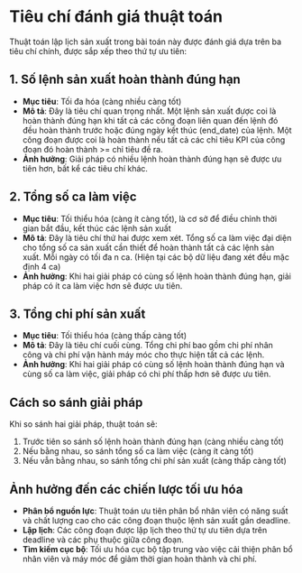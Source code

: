 # Tiêu chí đánh giá thuật toán

Thuật toán lập lịch sản xuất trong bài toán này được đánh giá dựa trên ba tiêu chí chính, được sắp xếp theo thứ tự ưu tiên:

## 1. Số lệnh sản xuất hoàn thành đúng hạn

-   **Mục tiêu**: Tối đa hóa (càng nhiều càng tốt)
-   **Mô tả**: Đây là tiêu chí quan trọng nhất. Một lệnh sản xuất được coi là hoàn thành đúng hạn khi tất cả các công đoạn liên quan đến lệnh đó đều hoàn thành trước hoặc đúng ngày kết thúc (end_date) của lệnh. Một công đoạn được coi là hoàn thành nếu tất cả các chỉ tiêu KPI của công đoạn đó hoàn thành >= chỉ tiêu đề ra.
-   **Ảnh hưởng**: Giải pháp có nhiều lệnh hoàn thành đúng hạn sẽ được ưu tiên hơn, bất kể các tiêu chí khác.

## 2. Tổng số ca làm việc

-   **Mục tiêu**: Tối thiểu hóa (càng ít càng tốt), là cơ sở để điều chỉnh thời gian bắt đầu, kết thúc các lệnh sản xuất
-   **Mô tả**: Đây là tiêu chí thứ hai được xem xét. Tổng số ca làm việc đại diện cho tổng số ca sản xuất cần thiết để hoàn thành tất cả các lệnh sản xuất. Mỗi ngày có tối đa n ca. (Hiện tại các bộ dữ liệu đang xét đều mặc định 4 ca)
-   **Ảnh hưởng**: Khi hai giải pháp có cùng số lệnh hoàn thành đúng hạn, giải pháp có ít ca làm việc hơn sẽ được ưu tiên.

## 3. Tổng chi phí sản xuất

-   **Mục tiêu**: Tối thiểu hóa (càng thấp càng tốt)
-   **Mô tả**: Đây là tiêu chí cuối cùng. Tổng chi phí bao gồm chi phí nhân công và chi phí vận hành máy móc cho thực hiện tất cả các lệnh.
-   **Ảnh hưởng**: Khi hai giải pháp có cùng số lệnh hoàn thành đúng hạn và cùng số ca làm việc, giải pháp có chi phí thấp hơn sẽ được ưu tiên.

## Cách so sánh giải pháp

Khi so sánh hai giải pháp, thuật toán sẽ:

1. Trước tiên so sánh số lệnh hoàn thành đúng hạn (càng nhiều càng tốt)
2. Nếu bằng nhau, so sánh tổng số ca làm việc (càng ít càng tốt)
3. Nếu vẫn bằng nhau, so sánh tổng chi phí sản xuất (càng thấp càng tốt)

## Ảnh hưởng đến các chiến lược tối ưu hóa

-   **Phân bổ nguồn lực**: Thuật toán ưu tiên phân bổ nhân viên có năng suất và chất lượng cao cho các công đoạn thuộc lệnh sản xuất gần deadline.
-   **Lập lịch**: Các công đoạn được lập lịch theo thứ tự ưu tiên dựa trên deadline và các phụ thuộc giữa công đoạn.
-   **Tìm kiếm cục bộ**: Tối ưu hóa cục bộ tập trung vào việc cải thiện phân bổ nhân viên và máy móc để giảm thời gian hoàn thành và chi phí.
